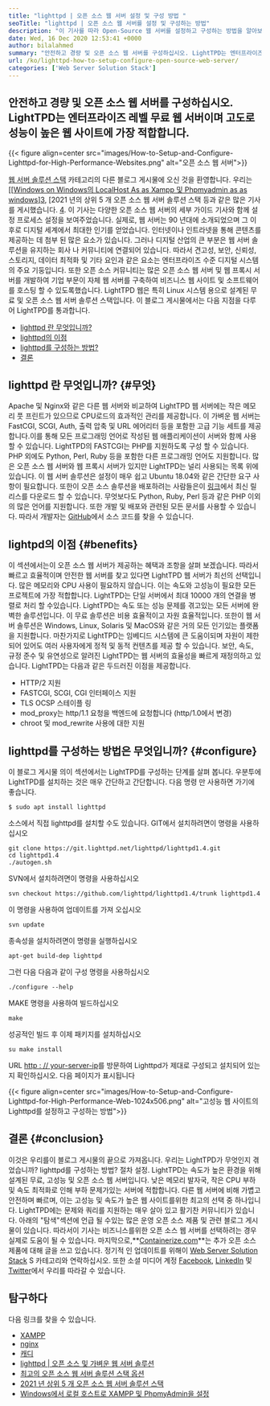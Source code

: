```yaml
---
title: "lighttpd | 오픈 소스 웹 서버 설정 및 구성 방법 " 
seoTitle: "lighttpd | 오픈 소스 웹 서버를 설정 및 구성하는 방법" 
description: "이 기사를 따라 Open-Source 웹 서버를 설정하고 구성하는 방법을 알아보십시오. LightTPD는 강력한 CPU로드 컨트롤과 함께 제공되는 호환 웹 서버입니다." 
date: Wed, 16 Dec 2020 12:53:41 +0000
author: bilalahmed
summary: "안전하고 경량 및 오픈 소스 웹 서버를 구성하십시오. LightTPD는 엔터프라이즈 레벨 무료 웹 서버이며 고도로 성능이 높은 웹 사이트에 가장 적합합니다." 
url: /ko/lighttpd-how-to-setup-configure-open-source-web-server/
categories: ['Web Server Solution Stack']
---
```


## 안전하고 경량 및 오픈 소스 웹 서버를 구성하십시오. LightTPD는 엔터프라이즈 레벨 무료 웹 서버이며 고도로 성능이 높은 웹 사이트에 가장 적합합니다.

{{< figure align=center src="images/How-to-Setup-and-Configure-Lighttpd-for-High-Performance-Websites.png" alt="오픈 소스 웹 서버">}}

[웹 서버 솔루션 스택][1] 카테고리의 다른 블로그 게시물에 오신 것을 환영합니다. 우리는 [[[Windows on Windows의 LocalHost As as Xampp 및 Phpmyadmin as as windows][2]][3], [2021 년의 상위 5 개 오픈 소스 웹 서버 솔루션 스택 등과 같은 많은 기사를 게시했습니다. [4]. 이 기사는 다양한 오픈 소스 웹 서버의 세부 가이드 기사와 함께 설정 프로세스 설정을 보여주었습니다. 실제로, 웹 서버는 90 년대에 소개되었으며 그 이후로 디지털 세계에서 최대한 인기를 얻었습니다. 인터넷이나 인트라넷을 통해 콘텐츠를 제공하는 데 첨부 된 많은 요소가 있습니다. 그러나 디지털 산업의 큰 부분은 웹 서버 솔루션을 유지하는 회사 나 커뮤니티에 연결되어 있습니다. 따라서 견고성, 보안, 신뢰성, 스토리지, 데이터 최적화 및 기타 요인과 같은 요소는 엔터프라이즈 수준 디지털 시스템의 주요 기둥입니다.
또한 오픈 소스 커뮤니티는 많은 오픈 소스 웹 서버 및 웹 프록시 서버를 개발하여 기업 부문이 자체 웹 서버를 구축하여 비즈니스 웹 사이트 및 소프트웨어를 호스팅 할 수 있도록했습니다. LightTPD 웹은 특히 Linux 시스템 용으로 설계된 무료 및 오픈 소스 웹 서버 솔루션 스택입니다. 이 블로그 게시물에서는 다음 지점을 다루어 LightTPD를 통과합니다.
  * [lighttpd 란 무엇입니까?][5]
  * [lighttpd의 이점][6]
  * [lighttpd를 구성하는 방법?][7]
  * [결론][8]

## lighttpd 란 무엇입니까?   {#무엇}
Apache 및 Nginx와 같은 다른 웹 서버와 비교하여 LightTPD 웹 서버에는 작은 메모리 풋 프린트가 있으므로 CPU로드의 효과적인 관리를 제공합니다. 이 가벼운 웹 서버는 FastCGI, SCGI, Auth, 출력 압축 및 URL 에어리터 등을 포함한 고급 기능 세트를 제공합니다.이를 통해 모든 프로그래밍 언어로 작성된 웹 애플리케이션이 서버와 함께 사용할 수 있습니다. LightTPD의 FASTCGI는 PHP를 지원하도록 구성 할 수 있습니다. PHP 외에도 Python, Perl, Ruby 등을 포함한 다른 프로그래밍 언어도 지원합니다.
많은 오픈 소스 웹 서버와 웹 프록시 서버가 있지만 LightTPD는 널리 사용되는 목록 위에 있습니다. 이 웹 서버 솔루션은 설정이 매우 쉽고 Ubuntu 18.04와 같은 간단한 요구 사항이 필요합니다. 또한이 오픈 소스 솔루션을 배포하려는 사람들은이 [링크][9]에서 최신 릴리스를 다운로드 할 수 있습니다. 무엇보다도 Python, Ruby, Perl 등과 같은 PHP 이외의 많은 언어를 지원합니다. 또한 개발 및 배포와 관련된 모든 문서를 사용할 수 있습니다. 따라서 개발자는 [GitHub][10]에서 소스 코드를 찾을 수 있습니다.

## lightpd의 이점   {#benefits}
이 섹션에서는이 오픈 소스 웹 서버가 제공하는 혜택과 조항을 살펴 보겠습니다. 따라서 빠르고 효율적이며 안전한 웹 서버를 찾고 있다면 LightTPD 웹 서버가 최선의 선택입니다. 많은 메모리와 CPU 사용이 필요하지 않습니다. 이는 속도와 고성능이 필요한 모든 프로젝트에 가장 적합합니다. LightTPD는 단일 서버에서 최대 10000 개의 연결을 병렬로 처리 할 수 ​​있습니다. LightTPD는 속도 또는 성능 문제를 겪고있는 모든 서버에 완벽한 솔루션입니다. 이 무료 솔루션은 비용 효율적이고 자원 효율적입니다.
또한이 웹 서버 솔루션은 Windows, Linux, Solaris 및 MacOS와 같은 거의 모든 인기있는 플랫폼을 지원합니다. 마찬가지로 LightTPD는 임베디드 시스템에 큰 도움이되며 자원이 제한되어 있어도 여러 사용자에게 정적 및 동적 컨텐츠를 제공 할 수 있습니다. 보안, 속도, 규정 준수 및 유연성으로 알려진 LightTPD는 웹 서버의 효율성을 빠르게 재정의하고 있습니다.
LightTPD는 다음과 같은 두드러진 이점을 제공합니다.
  * HTTP/2 지원
  * FASTCGI, SCGI, CGI 인터페이스 지원
  * TLS OCSP 스테이플 링
  * mod_proxy는 http/1.1 요청을 백엔드에 요청합니다 (http/1.0에서 변경)
  * chroot 및 mod_rewrite 사용에 대한 지원

## lighttpd를 구성하는 방법은 무엇입니까?   {#configure}
이 블로그 게시물 의이 섹션에서는 LightTPD를 구성하는 단계를 살펴 봅니다. 우분투에 LightTPD를 설치하는 것은 매우 간단하고 간단합니다. 다음 명령 만 사용하면 가기에 좋습니다.
```
$ sudo apt install lighttpd
```
소스에서 직접 lighttpd를 설치할 수도 있습니다. GIT에서 설치하려면이 명령을 사용하십시오
```
git clone https://git.lighttpd.net/lighttpd/lighttpd1.4.git
cd lighttpd1.4
./autogen.sh
```
SVN에서 설치하려면이 명령을 사용하십시오
```
svn checkout https://github.com/lighttpd/lighttpd1.4/trunk lighttpd1.4
```
이 명령을 사용하여 업데이트를 가져 오십시오
```
svn update
```
종속성을 설치하려면이 명령을 실행하십시오
```
apt-get build-dep lighttpd
```
그런 다음 다음과 같이 구성 명령을 사용하십시오
```
./configure --help
```
MAKE 명령을 사용하여 빌드하십시오
```
make
```
성공적인 빌드 후 이제 패키지를 설치하십시오
```
su make install
```
URL [http : // your-server-ip][11]를 방문하여 Lighttpd가 제대로 구성되고 설치되어 있는지 확인하십시오. 다음 페이지가 표시됩니다

{{< figure align=center src="images/How-to-Setup-and-Configure-Lighttpd-for-High-Performance-Web-1024x506.png" alt="고성능 웹 사이트의 Lighttpd를 설정하고 구성하는 방법">}}


## 결론   {#conclusion}
이것은 우리를이 블로그 게시물의 끝으로 가져옵니다. 우리는 LightTPD가 무엇인지 겪었습니까? lighttpd를 구성하는 방법? 절차 설정. LightTPD는 속도가 높은 환경을 위해 설계된 무료, 고성능 및 오픈 소스 웹 서버입니다. 낮은 메모리 발자국, 작은 CPU 부하 및 속도 최적화로 인해 부하 문제가있는 서버에 적합합니다. 다른 웹 서버에 비해 가볍고 안전하며 빠르며, 이는 고성능 및 속도가 높은 웹 사이트를위한 최고의 선택 중 하나입니다. LightTPD에는 문제와 쿼리를 지원하는 매우 살아 있고 활기찬 커뮤니티가 있습니다. 아래의 "탐색"섹션에 언급 될 수있는 많은 운영 오픈 소스 제품 및 관련 블로그 게시물이 있습니다. 따라서이 기사는 비즈니스를위한 오픈 소스 웹 서버를 선택하려는 경우 실제로 도움이 될 수 있습니다.
마지막으로,**[Containerize.com][12]**는 추가 오픈 소스 제품에 대해 글을 쓰고 있습니다. 정기적 인 업데이트를 위해이 [Web Server Solution Stack][1] S 카테고리와 연락하십시오. 또한 소셜 미디어 계정 [Facebook][13], [LinkedIn][14] 및 [Twitter][15]에서 우리를 따라갈 수 있습니다.

## 탐구하다
다음 링크를 찾을 수 있습니다.
  * [XAMPP][16]
  * [nginx][17]
  * [캐디][18]
  * [lighttpd | 오픈 소스 및 가벼운 웹 서버 솔루션][19]
  * [최고의 오픈 소스 웹 서버 솔루션 스택 옵션][1]
  * [2021 년 상위 5 개 오픈 소스 웹 서버 솔루션 스택][4]
  * [Windows에서 로컬 호스트로 XAMPP 및 PhpmyAdmin을 설정][2]

  
[1]: https://products.containerize.com/solution-stack/
[2]: https://blog.containerize.com/database-management-software/how-to-setup-xampp-and-phpmyadmin-as-localhost-on-windows/
[3]: https://blog.containerize.com/2020/12/16/setup-and-configure-lighttpd-web-server-for-high-performance-websites/
[4]: https://blog.containerize.com/2021/01/08/top-5-open-source-web-server-solution-stacks-in-2021/
[5]: #what
[6]: #benefits
[7]: #configure
[8]: #conclusion
[9]: http://www.lighttpd.net/download/
[10]: https://github.com/lighttpd/lighttpd1.4
[11]: http://your-server-ip/
[12]: https://www.containerize.com/
[13]: https://web.facebook.com/containerize
[14]: https://www.linkedin.com/company/containerize/
[15]: https://twitter.com/containerize_co
[16]: https://products.containerize.com/solution-stack/xampp/
[17]: https://products.containerize.com/solution-stack/nginx/
[18]: https://products.containerize.com/solution-stack/caddy/
[19]: https://products.containerize.com/solution-stack/lighttpd
